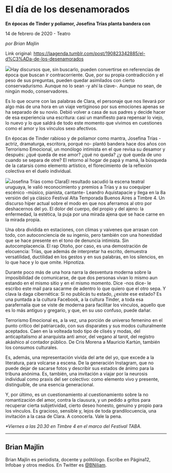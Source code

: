 # El día de los desenamorados

**En épocas de Tinder y poliamor, Josefina Trías planta bandera con**

14 de febrero de 2020 - Teatro

_por Brian Majlin_

Link original: https://laagenda.tumblr.com/post/190823342885/el-d%C3%ADa-de-los-desenamorados

![](https://64.media.tumblr.com/8899a0bd3f1b5a1dc399b03173b65bdc/632d056b3fcf99cd-f8/s500x750/09ed578f785218e21446f1cc5d3c4e136c1af209.jpg)Hay discursos que, sin buscarlo, pueden convertirse en referencias de época que buscan ir contracorriente. Que, por su propia contradicción y el peso de sus preguntas, pueden quedar asimilados con cierto conservadurismo. Aunque no lo sean -y ahí la clave-. Aunque no sean, de ningún modo, conservadores. 


Es lo que ocurre con las palabras de Clara, el personaje que nos llevará por algo más de una hora en un viaje vertiginoso por sus emociones apenas se ha separado de su novio. Debió volver a casa de sus padres y decide hacer de esa experiencia una escritura: casi un manifiesto para repensar lo viejo, lo nuevo y lo que saldrá de todo este momento que vivimos en cuestiones como el amor y los vínculos sexo afectivos. 


En épocas de Tinder rabioso y de poliamor como mantra, Josefina Trías -actriz, dramaturga, escritora, porqué no- plantó bandera hace dos años con Terrorismo Emocional, un monólogo intimista en el que revisa su desamor y después: ¿qué queda de ese amor? ¿qué no queda? ¿y qué queda de uno cuando se separa de otre? El retorno al hogar de papá y mamá, la búsqueda de la catarsis como elemento artístico, el florecimiento de la reflexión colectiva en el duelo individual.


![](https://64.media.tumblr.com/8899a0bd3f1b5a1dc399b03173b65bdc/632d056b3fcf99cd-f8/s500x750/09ed578f785218e21446f1cc5d3c4e136c1af209.jpg)Josefina Trías como ClaraEl resultado sacudió la escena teatral uruguaya, le valió reconocimiento y premios a Trías y a su coequiper escénico -músico, pianista, cantante- Leandro Aquistapacie y llega en la 8a versión del ya clásico Festival Alta Temporada Buenos Aires a Timbre 4. Un discurso híper actual sobre el modo en que nos aferramos al otro por deshacernos del yo. El dolor del cuerpo, del propio y del ajeno: la enfermedad, la estética, la puja por una mirada ajena que se hace carne en la mirada propia. 


Una obra dividida en estaciones, con climas y vaivenes que arrasan con todo, con autoconciencia de su ingenio, pero también con una honestidad que se hace presente en el tono de denuncia intimista. Sin autocomplacencia. El rap Otoño, por caso, es una demostración de elocuencia: Trías, que además de interpretar ha escrito, demuestra versatilidad, ductilidad en los gestos y en sus palabras, en los silencios, en lo que hace y lo que omite. Hipnotiza.


Durante poco más de una hora narra la desventura moderna sobre la imposibilidad de comunicarse, de que dos personas vivan lo mismo aun estando en el mismo sitio y en el mismo momento. Dice -nos dice- le escribo este mail para sacarme de adentro lo que quiero que el otro sepa. Y clava la daga cibernética: Si no publicás tu estado, ¿existe ese estado? Es una puntada a la cultura Facebook, a la cultura Tinder, a toda esa parafernalia que se viste de moderna para facilitar los vínculos, aquello que es lo más antiguo y gregario, y que, en su uso confuso, puede dañar.


Terrorismo Emocional es, a la vez, una porción de universo femenino en el punto crítico del patriarcado, con sus disparates y sus modos culturalmente aceptados. Caen en la volteada todo tipo de clisés y modas, del anticapitalismo al anarquista anti amor, del vegano al tarot, del registro akáshico al contador público. De Cris Morena a Mauricio Kartún, también los consumos culturales. 


Es, además, una representación vívida del arte del yo, que excede a la literatura, para volcarse a escena. De la generación Instagram, que no puede dejar de sacarse fotos y describir sus estados de ánimo para la tribuna anónima. Es, también, una invitación a viajar por la neurosis individual como praxis del ser colectivo: como elemento vivo y presente, distinguible, de una esencia generacional.


Y, por último, es un cuestionamiento al cuestionamiento sobre la no romantización del amor, contra la clausura, y un pedido a gritos para recuperar cierta subjetividad, cierto deseo honesto, genuino y propio para los vínculos. Es gracioso, sensible y, lejos de toda grandilocuencia, una invitación a la casa de Clara. A conocerla. Vale la pena.


  
  
*\*Viernes a las 20.30 en Timbre 4 en el marco del Festival TABA.*



---

Brian Majlin
------------

 Brian Majlin es periodista, docente y politólogo. Escribe en Página12, Infobae y otros medios. En Twitter es [@BNiljam](https://twitter.com/BNiljam). 

